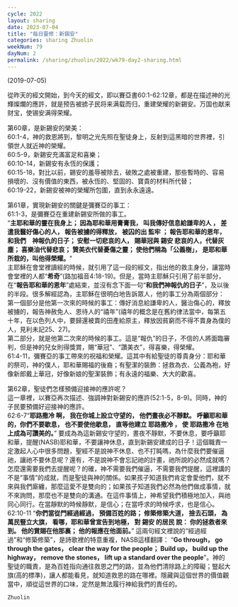 ```yaml
---
cycle: 2022
layout: sharing
date: 2023-07-04
title: "每日靈修：新錫安"
categories: sharing Zhuolin
weekNum: 79
dayNum: 2
permalink: /sharing/zhuolin/2022/wk79-day2-sharing.html
--- 
```

(2019-07-05)

從昨天的經文開始，到今天的經文，即以賽亞書60:1-62:12章，都是在描述神的光輝燦爛的應許，就是预告被掳子民将来满载而归，重建榮耀的新錫安。万国也献来财宝，使锡安满得荣耀。  

第60章，是新錫安的榮美：    
60:1-4，神的救恩將到，黎明之光先照在聖徒身上，反射到這黑暗的世界裡，引領世人就近神的榮耀。    
60:5-9，新錫安充滿富足和喜樂；    
60:10-14，新錫安有永恆的保護；    
60:15-18，對比以前，錫安的羞辱被除去，破敗之處被重建，那些暫時的、容易損壞的、沒有價值的東西，被永恆的、堅固的、寶貴的材料所代替；    
60:19-22，新錫安被神的榮耀所包圍，直到永永遠遠。  

第61章，實現新錫安的關鍵是彌賽亞的事工：    
61:1-3，是彌賽亞在重建新錫安所做的事工。    
“**主耶和華的靈在我身上； 因為耶和華用膏膏我， 叫我傳好信息給謙卑的人 ， 差遣我醫好傷心的人， 報告被擄的得釋放， 被囚的出 監牢 ； 報告耶和華的恩年，    
和我們　神報仇的日子； 安慰一切悲哀的人， 賜華冠與 錫安 悲哀的人，代替灰塵； 喜樂油代替悲哀； 贊美衣代替憂傷之靈； 使他們稱為「公義樹」， 是耶和華所栽的，叫他得榮耀。**"    
主耶穌在會堂裡讀經的時候，就引用了這一段的經文，指出他的救主身分，讓當時會堂裡的人都“**希奇**”(路加福音4:18-19)。但是，當時主耶穌只引用了前半部分，在“**報告耶和華的恩年**”處結束，並沒有念下面一句“**和我們神報仇的日子**”，及以後的半段。很多解經認為，主耶穌在很明白地告訴眾人，他的事工分為兩個部分：    
第一個部分是他第一次來的時候的事工：傳好消息給謙卑的人，醫治傷心的，釋放被擄的，報告神赦免人、恩待人的“禧年”(禧年的概念是在舊約律法當中，每第五十年，在以色列人中，要歸還被賣的田產給原主，釋放因貧窮而不得不賣身為僕的人，見利未記25、27)。    
第二部分，就是他第二次來的時候的事工。這是“報仇”的日子，不信的人將面臨審判，但是神的兒女則得獎賞，賜“華冠”、“讚美衣”，得喜樂，得榮耀。    
61:4-11，彌賽亞的事工帶來的祝福和榮耀。這其中有給聖徒的尊貴身分：耶和華的祭司，神的僕人，耶和華賜福的後裔；有聖潔的裝飾：拯救為衣、公義為袍，好像新郎戴上華冠，好像新娘的聖潔裝飾；有永遠的福樂、大大的歡喜。  

第62章，聖徒們怎樣預備迎接神的應許呢？    
這一章裡，以賽亞再次描述、強調神對新錫安的應許(52:1-5，8-9)。同時，神的子民要預備好迎接神的應許。    
62:6-7“**耶路撒冷 啊， 我在你城上設立守望的， 他們晝夜必不靜默。 呼籲耶和華的，你們不要歇息， 也不要使他歇息， 直等他建立 耶路撒冷 ， 使 耶路撒冷 在地上成為可讚美的。**” 要成為為這新錫安守望的，晝夜不靜默，不要休息，要呼籲耶和華，提醒(NASB)耶和華，不要讓神休息，直到新錫安建成的日子！這個職責一定激起人心中很多問題，聖經不是說神不休息、也不打盹嗎，為什麼我們要催逼祂，讓祂不要休息呢？還有，不是說神不會忘記祂的計畫，祂所說的必然成就嗎？怎麼還需要我們去提醒呢？的確，神不需要我們催逼，不需要我們提醒，這裡講的不是“事情”的成就，而是聖徒與神的關係。如果孩子知道我們肯定會愛他們，就不來與我們廝纏，那麼這愛不是雙向的；如果孩子知道我們必然為他們做成事情，就不來詢問，那麼也不是雙向的溝通。在這件事情上，神希望我們積極地加入，與祂同心同行。在當靜默的時候靜默，是信心；在當呼求的時候呼求，也是信心。    
62:10-11 “**你們當從門經過經過， 預備百姓的路； 修築修築大道， 撿去石頭， 為萬民豎立大旗， 看哪，耶和華曾宣告到地極， 對 錫安 的居民 說： 你的拯救者來到。 他的賞賜在他那裏； 他的報應在他面前。**” 這兩句經文裡說的“經過經過”和“修築修築”，是詩歌裡的特意重複，NASB這樣翻譯： “**Go through， go through the gates， clear the way for the people； Build up， build up the highway， remove the stones， lift up a standard over the people**”。神的聖徒的職責，是為百姓指向通往救恩之門的路，並為他們清除路上的障礙；豎起大旗(高的標準)，讓人都能看見，就知道救恩的路在哪裡。隱藏與這個世界的價值觀當中，順從這世界的口味，定然是無法履行神給我們的責任的。  

`Zhuolin`  
